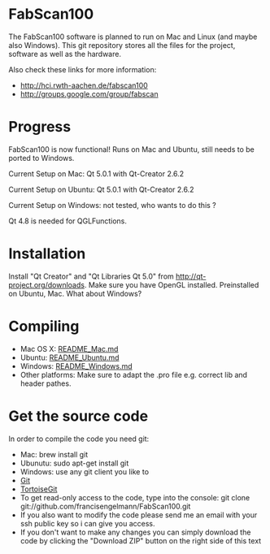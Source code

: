 FabScan100
==========
The FabScan100 software is planned to run on Mac and Linux (and maybe also Windows).
This git repository stores all the files for the project, software as well as the hardware.

Also check these links for more information:
* http://hci.rwth-aachen.de/fabscan100
* http://groups.google.com/group/fabscan

Progress
========

FabScan100 is now functional! Runs on Mac and Ubuntu, still needs to be ported to Windows.

Current Setup on Mac: Qt 5.0.1 with Qt-Creator 2.6.2

Current Setup on Ubuntu: Qt 5.0.1 with Qt-Creator 2.6.2 

Current Setup on Windows: not tested, who wants to do this ?

Qt 4.8 is needed for QGLFunctions.

Installation
===========

Install "Qt Creator" and "Qt Libraries Qt 5.0" from http://qt-project.org/downloads.
Make sure you have OpenGL installed. Preinstalled on Ubuntu, Mac. What about Windows?

Compiling
=========
- Mac OS X: [README_Mac.md](README_Mac.md)
- Ubuntu: [README_Ubuntu.md](README_Ubuntu.md)
- Windows: [README_Windows.md](README_Windows.md)
- Other platforms: Make sure to adapt the .pro file e.g. correct lib and header pathes.

Get the source code
===================

In order to compile the code you need git:
- Mac: brew install git
- Ubunutu: sudo apt-get install git
- Windows: use any git client you like to
 - [Git](https://help.github.com/articles/set-up-git#platform-windows)
 - [TortoiseGit](https://code.google.com/p/tortoisegit/)
- To get read-only access to the code, type into the console:
git clone git://github.com/francisengelmann/FabScan100.git
- If you also want to modify the code please send me an email with your ssh public key so i can give you access.
- If you don't want to make any changes you can simply download the code by clicking the "Download ZIP" button on the right side of this text
